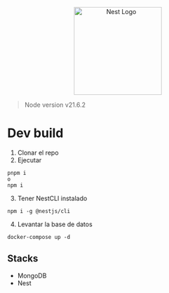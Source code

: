<p align="center">
  <a href="http://nestjs.com/" target="blank"><img src="https://nestjs.com/img/logo-small.svg" width="200" alt="Nest Logo" /></a>
</p>

> Node version v21.6.2

# Dev build
1. Clonar el repo
2. Ejecutar
```
pnpm i 
o
npm i
```
3. Tener NestCLI instalado
```
npm i -g @nestjs/cli
```
4. Levantar la base de datos
```
docker-compose up -d
```

## Stacks
* MongoDB
* Nest